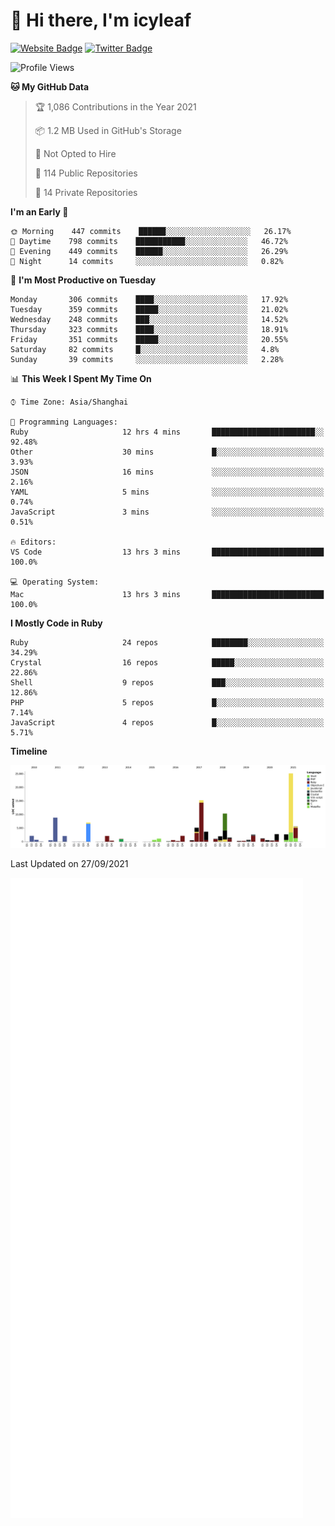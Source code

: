 # 👋 Hi there, I'm icyleaf

[![Website Badge](https://img.shields.io/badge/-icyleaf.com-444444?style=flat&logo=Google-Chrome&logoColor=f2f2f2&link=https://icyleaf.com)](https://icyleaf.com)
[![Twitter Badge](https://img.shields.io/badge/-@icyleaf-1da1f2?style=flat&labelColor=1ca0f1&logo=twitter&logoColor=white&link=https://twitter.com/icyleaf)](https://twitter.com/icyleaf)

<!--START_SECTION:waka-->
![Profile Views](http://img.shields.io/badge/Profile%20Views-3-blue)

**🐱 My GitHub Data** 

> 🏆 1,086 Contributions in the Year 2021
 > 
> 📦 1.2 MB Used in GitHub's Storage 
 > 
> 🚫 Not Opted to Hire
 > 
> 📜 114 Public Repositories 
 > 
> 🔑 14 Private Repositories  
 > 
**I'm an Early 🐤** 

```text
🌞 Morning    447 commits    ██████░░░░░░░░░░░░░░░░░░░   26.17% 
🌆 Daytime    798 commits    ███████████░░░░░░░░░░░░░░   46.72% 
🌃 Evening    449 commits    ██████░░░░░░░░░░░░░░░░░░░   26.29% 
🌙 Night      14 commits     ░░░░░░░░░░░░░░░░░░░░░░░░░   0.82%

```
📅 **I'm Most Productive on Tuesday** 

```text
Monday       306 commits    ████░░░░░░░░░░░░░░░░░░░░░   17.92% 
Tuesday      359 commits    █████░░░░░░░░░░░░░░░░░░░░   21.02% 
Wednesday    248 commits    ███░░░░░░░░░░░░░░░░░░░░░░   14.52% 
Thursday     323 commits    ████░░░░░░░░░░░░░░░░░░░░░   18.91% 
Friday       351 commits    █████░░░░░░░░░░░░░░░░░░░░   20.55% 
Saturday     82 commits     █░░░░░░░░░░░░░░░░░░░░░░░░   4.8% 
Sunday       39 commits     ░░░░░░░░░░░░░░░░░░░░░░░░░   2.28%

```


📊 **This Week I Spent My Time On** 

```text
⌚︎ Time Zone: Asia/Shanghai

💬 Programming Languages: 
Ruby                     12 hrs 4 mins       ███████████████████████░░   92.48% 
Other                    30 mins             █░░░░░░░░░░░░░░░░░░░░░░░░   3.93% 
JSON                     16 mins             ░░░░░░░░░░░░░░░░░░░░░░░░░   2.16% 
YAML                     5 mins              ░░░░░░░░░░░░░░░░░░░░░░░░░   0.74% 
JavaScript               3 mins              ░░░░░░░░░░░░░░░░░░░░░░░░░   0.51%

🔥 Editors: 
VS Code                  13 hrs 3 mins       █████████████████████████   100.0%

💻 Operating System: 
Mac                      13 hrs 3 mins       █████████████████████████   100.0%

```

**I Mostly Code in Ruby** 

```text
Ruby                     24 repos            ████████░░░░░░░░░░░░░░░░░   34.29% 
Crystal                  16 repos            █████░░░░░░░░░░░░░░░░░░░░   22.86% 
Shell                    9 repos             ███░░░░░░░░░░░░░░░░░░░░░░   12.86% 
PHP                      5 repos             █░░░░░░░░░░░░░░░░░░░░░░░░   7.14% 
JavaScript               4 repos             █░░░░░░░░░░░░░░░░░░░░░░░░   5.71%

```


**Timeline**

![Chart not found](https://raw.githubusercontent.com/icyleaf/icyleaf/main/charts/bar_graph.png) 


 Last Updated on 27/09/2021
<!--END_SECTION:waka-->

![Metrics](https://github.com/icyleaf/icyleaf/blob/main/github-metrics.svg)
